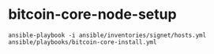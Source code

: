 # bitcoin-core-node-setup

```
ansible-playbook -i ansible/inventories/signet/hosts.yml ansible/playbooks/bitcoin-core-install.yml
```